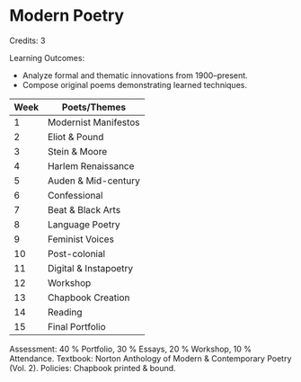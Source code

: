 # Modern Poetry

Credits: 3

Learning Outcomes:
- Analyze formal and thematic innovations from 1900–present.
- Compose original poems demonstrating learned techniques.

| Week | Poets/Themes          |
| ---- | --------------------- |
| 1    | Modernist Manifestos  |
| 2    | Eliot & Pound         |
| 3    | Stein & Moore         |
| 4    | Harlem Renaissance    |
| 5    | Auden & Mid-century   |
| 6    | Confessional          |
| 7    | Beat & Black Arts     |
| 8    | Language Poetry       |
| 9    | Feminist Voices       |
| 10   | Post-colonial         |
| 11   | Digital & Instapoetry |
| 12   | Workshop              |
| 13   | Chapbook Creation     |
| 14   | Reading               |
| 15   | Final Portfolio       |

Assessment: 40 % Portfolio, 30 % Essays, 20 % Workshop, 10 % Attendance.
Textbook: Norton Anthology of Modern & Contemporary Poetry (Vol. 2).
Policies: Chapbook printed & bound.
